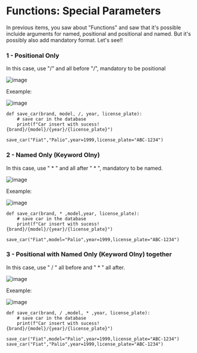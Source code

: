 # Functions: Special Parameters

In previous items, you saw about "Functions" and saw that it's possible incluide arguments for named, positional and positional and named. But it's possibly also add mandatory format. Let's see!!

### 1 - Positional Only

In this case, use "/" and all before "/", mandatory to be positional

![image](https://github.com/user-attachments/assets/4a8ad70d-72a8-40f9-ab99-16fec11ba77e)

Exeample:

![image](https://github.com/user-attachments/assets/494de31c-e8f8-4f96-9cb6-dd5bf89c07be)

```
def save_car(brand, model, /, year, license_plate):
    # save car in the database
    print(f"Car insert with sucess! {brand}/{model}/{year}/{license_plate}")

save_car("Fiat","Palio",year=1999,license_plate="ABC-1234")
```

### 2 - Named Only (Keyword Olny)

In this case, use " * " and all after " * ", mandatory to be named.

![image](https://github.com/user-attachments/assets/18f36bd0-5a8c-49b6-8970-d1d9098eabd0)

Exeample:

![image](https://github.com/user-attachments/assets/c7902385-9557-4269-b2a3-6fca154f44ef)

```
def save_car(brand, * ,model,year, license_plate):
    # save car in the database
    print(f"Car insert with sucess! {brand}/{model}/{year}/{license_plate}")

save_car("Fiat",model="Palio",year=1999,license_plate="ABC-1234")
```

### 3 - Positional with Named Only (Keyword Olny) together

In this case, use " / " all before and " * " all after.

![image](https://github.com/user-attachments/assets/a1b842f6-f50f-49d5-be7f-524695e947e8)

Exeample:

![image](https://github.com/user-attachments/assets/013d8f0a-65cd-4493-bd99-6d8ebd896958)

```
def save_car(brand, / ,model, * ,year, license_plate):
    # save car in the database
    print(f"Car insert with sucess! {brand}/{model}/{year}/{license_plate}")

save_car("Fiat",model="Palio",year=1999,license_plate="ABC-1234")
save_car("Fiat","Palio",year=1999,license_plate="ABC-1234")
```
